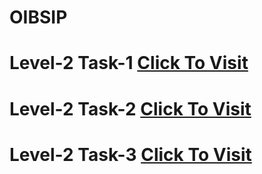 # OIBSIP

# Level-2 Task-1 <a href="https://surya-bbas.github.io/OIBSIP/Level-2 Task-1/">Click To Visit</a>
# Level-2 Task-2 <a href="https://surya-bbas.github.io/OIBSIP/Level-2 Task-2/">Click To Visit</a>
# Level-2 Task-3 <a href="https://surya-bbas.github.io/OIBSIP/Level-2 Task-3/">Click To Visit</a>
